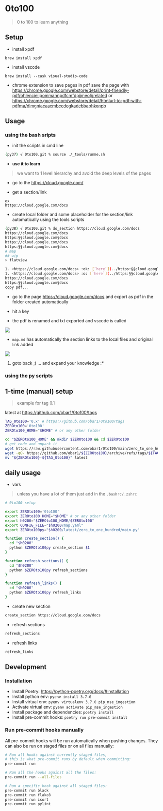 # 0to100

> 0 to 100 to learn anything


## Setup

* install xpdf
```
brew install xpdf
```

* install vscode
```
brew install --cask visual-studio-code
```


* chrome extension to save pages in pdf
save the page with https://chrome.google.com/webstore/detail/print-friendly-pdf/ohlencieiipommannpdfcmfdpjjmeolj/related or https://chrome.google.com/webstore/detail/htmlurl-to-pdf-with-pdfma/dlmgniacaacmbccdegkadebbaphkonpb

## Usage

### using the bash sripts
* init the scripts in cmd line

```bash
(py37) √ 0to100.git % source ./_tools/runme.sh

```

* **use it to learn**

> we want to 1 level hierarchy and avoid the deep levels of the pages

- go to the https://cloud.google.com/

- get a section/link

```
ex
https://cloud.google.com/docs
```

- create local folder and some placeholder for the section/link automatically using the tools scripts

```bash
(py38) √ 0to100.git % do_section https://cloud.google.com/docs
https://cloud.google.com/docs
https:§§cloud.google.com§docs
https://cloud.google.com/docs
https:§§cloud.google.com§docs
# map
## wip
> flatview

1. <https://cloud.google.com/docs> :ok: [`here`](../https:§§cloud.google.com§api-gateway§docs/readme.md)1. <https://cloud.google.com/docs> :o: [`here`](../https:§§cloud.google.com§docs/readme.md)
1. <https://cloud.google.com/docs> :o: [`here`](../https:§§cloud.google.com§docs/readme.md)
https://cloud.google.com/docs
https:§§cloud.google.com§docs
copy pdf...
```
- go to the page https://cloud.google.com/docs and export as pdf in the folder created automatically

- hit a key

- the pdf is renamed and txt exported and vscode is called

![](1083eacc-b42e-489c-bed4-9e16cf3d64c5.png)

- `map.md` has automatically the section links to the local files and original link added

![](2bcf4234-8a4e-4263-be9d-e65210ef696e.png)

1. goto back ;) ... and expand your knowledge :*


### using the py scripts

## 1-time (manual) setup 

> example for tag 0.1 

latest at https://github.com/obar1/0to100/tags


```bash
TAG_0to100='0.x' # https://github.com/obar1/0to100/tags
ZEROto100='0to100'
ZEROto100_HOME="$HOME" # or any other folder

cd "$ZEROto100_HOME" && mkdir $ZEROto100 && cd $ZEROto100
# get code and unpack it
wget https://raw.githubusercontent.com/obar1/0to100/main/zero_to_one_hundred/tests/resources/repo/map.yaml
wget -qO- https://github.com/obar1/${ZEROto100}/archive/refs/tags/${TAG_0to100}.tar.gz | tar -xvf -
mv "${ZEROto100}-${TAG_0to100}" latest
```

## daily usage

- vars
  
> unless you have a lot of them just add in the `.bashrc/.zshrc`

```bash
# 0to100 setup

export ZEROto100='0to100'
export ZEROto100_HOME="$HOME" # or any other folder
export h0200="$ZEROto100_HOME/$ZEROto100"
export CONFIG_FILE="$h0200/map.yaml"
export ZEROto100py="$h0200/latest/zero_to_one_hundred/main.py"

function create_section() {
  cd "$h0200"
  python $ZEROto100py create_section $1
}

function refresh_sections() {
  cd "$h0200"
  python $ZEROto100py refresh_sections
}

function refresh_links() {
  cd "$h0200"
  python $ZEROto100py refresh_links 
}
```
-  create new section

```bash
create_section https://cloud.google.com/docs
```
-  refresh sections

```bash
refresh_sections 
```
-  refresh links

```bash
refresh_links 
```

## Development

### Installation

* Install Poetry: <https://python-poetry.org/docs/#installation>
* Install python env: `pyenv install 3.7.0`
* Install virtual env: `pyenv virtualenv 3.7.0 pip_mse_ingestion`
* Activate virtual env: `pyenv activate pip_mse_ingestion`
* Install package and dependencies: `poetry install`
* Install pre-commit hooks: `poetry run pre-commit install`

### Run pre-commit hooks manually

All pre-commit hooks will be run automatically when pushing changes.
They can also be run on staged files or on all files manually:

```bash
# Run all hooks against currently staged files,
# this is what pre-commit runs by default when committing:
pre-commit run

# Run all the hooks against all the files:
pre-commit run --all-files

# Run a specific hook against all staged files:
pre-commit run black
pre-commit run flake8
pre-commit run isort
pre-commit run pylint
```


```